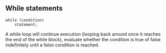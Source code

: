 ## While statements
```
while (condition)
    statement;
```

A while loop will continue execution (looping back around once it reaches the end of the while block), evaluate whether the condition is true of false indefinitely until a false condition is reached.




